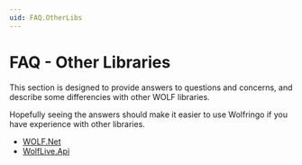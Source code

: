```yaml
---
uid: FAQ.OtherLibs
---
```


# FAQ - Other Libraries
This section is designed to provide answers to questions and concerns, and describe some differencies with other WOLF libraries.

Hopefully seeing the answers should make it easier to use Wolfringo if you have experience with other libraries.

- [WOLF.Net](xref:FAQ.OtherLibs.WolfNet)
- [WolfLive.Api](xref:FAQ.OtherLibs.WolfLiveApi)
